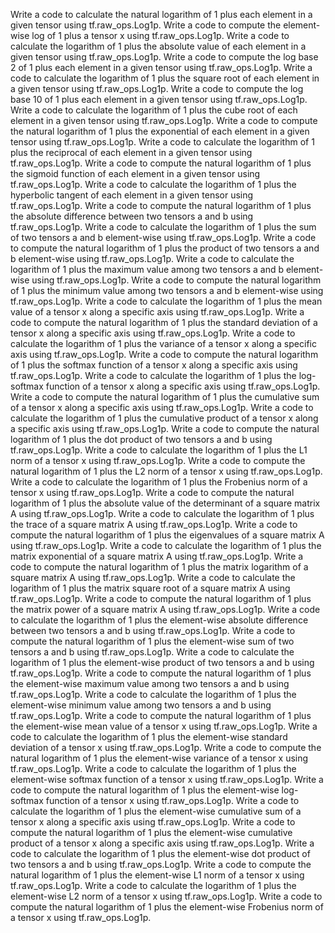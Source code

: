 Write a code to calculate the natural logarithm of 1 plus each element in a given tensor using tf.raw_ops.Log1p.
Write a code to compute the element-wise log of 1 plus a tensor x using tf.raw_ops.Log1p.
Write a code to calculate the logarithm of 1 plus the absolute value of each element in a given tensor using tf.raw_ops.Log1p.
Write a code to compute the log base 2 of 1 plus each element in a given tensor using tf.raw_ops.Log1p.
Write a code to calculate the logarithm of 1 plus the square root of each element in a given tensor using tf.raw_ops.Log1p.
Write a code to compute the log base 10 of 1 plus each element in a given tensor using tf.raw_ops.Log1p.
Write a code to calculate the logarithm of 1 plus the cube root of each element in a given tensor using tf.raw_ops.Log1p.
Write a code to compute the natural logarithm of 1 plus the exponential of each element in a given tensor using tf.raw_ops.Log1p.
Write a code to calculate the logarithm of 1 plus the reciprocal of each element in a given tensor using tf.raw_ops.Log1p.
Write a code to compute the natural logarithm of 1 plus the sigmoid function of each element in a given tensor using tf.raw_ops.Log1p.
Write a code to calculate the logarithm of 1 plus the hyperbolic tangent of each element in a given tensor using tf.raw_ops.Log1p.
Write a code to compute the natural logarithm of 1 plus the absolute difference between two tensors a and b using tf.raw_ops.Log1p.
Write a code to calculate the logarithm of 1 plus the sum of two tensors a and b element-wise using tf.raw_ops.Log1p.
Write a code to compute the natural logarithm of 1 plus the product of two tensors a and b element-wise using tf.raw_ops.Log1p.
Write a code to calculate the logarithm of 1 plus the maximum value among two tensors a and b element-wise using tf.raw_ops.Log1p.
Write a code to compute the natural logarithm of 1 plus the minimum value among two tensors a and b element-wise using tf.raw_ops.Log1p.
Write a code to calculate the logarithm of 1 plus the mean value of a tensor x along a specific axis using tf.raw_ops.Log1p.
Write a code to compute the natural logarithm of 1 plus the standard deviation of a tensor x along a specific axis using tf.raw_ops.Log1p.
Write a code to calculate the logarithm of 1 plus the variance of a tensor x along a specific axis using tf.raw_ops.Log1p.
Write a code to compute the natural logarithm of 1 plus the softmax function of a tensor x along a specific axis using tf.raw_ops.Log1p.
Write a code to calculate the logarithm of 1 plus the log-softmax function of a tensor x along a specific axis using tf.raw_ops.Log1p.
Write a code to compute the natural logarithm of 1 plus the cumulative sum of a tensor x along a specific axis using tf.raw_ops.Log1p.
Write a code to calculate the logarithm of 1 plus the cumulative product of a tensor x along a specific axis using tf.raw_ops.Log1p.
Write a code to compute the natural logarithm of 1 plus the dot product of two tensors a and b using tf.raw_ops.Log1p.
Write a code to calculate the logarithm of 1 plus the L1 norm of a tensor x using tf.raw_ops.Log1p.
Write a code to compute the natural logarithm of 1 plus the L2 norm of a tensor x using tf.raw_ops.Log1p.
Write a code to calculate the logarithm of 1 plus the Frobenius norm of a tensor x using tf.raw_ops.Log1p.
Write a code to compute the natural logarithm of 1 plus the absolute value of the determinant of a square matrix A using tf.raw_ops.Log1p.
Write a code to calculate the logarithm of 1 plus the trace of a square matrix A using tf.raw_ops.Log1p.
Write a code to compute the natural logarithm of 1 plus the eigenvalues of a square matrix A using tf.raw_ops.Log1p.
Write a code to calculate the logarithm of 1 plus the matrix exponential of a square matrix A using tf.raw_ops.Log1p.
Write a code to compute the natural logarithm of 1 plus the matrix logarithm of a square matrix A using tf.raw_ops.Log1p.
Write a code to calculate the logarithm of 1 plus the matrix square root of a square matrix A using tf.raw_ops.Log1p.
Write a code to compute the natural logarithm of 1 plus the matrix power of a square matrix A using tf.raw_ops.Log1p.
Write a code to calculate the logarithm of 1 plus the element-wise absolute difference between two tensors a and b using tf.raw_ops.Log1p.
Write a code to compute the natural logarithm of 1 plus the element-wise sum of two tensors a and b using tf.raw_ops.Log1p.
Write a code to calculate the logarithm of 1 plus the element-wise product of two tensors a and b using tf.raw_ops.Log1p.
Write a code to compute the natural logarithm of 1 plus the element-wise maximum value among two tensors a and b using tf.raw_ops.Log1p.
Write a code to calculate the logarithm of 1 plus the element-wise minimum value among two tensors a and b using tf.raw_ops.Log1p.
Write a code to compute the natural logarithm of 1 plus the element-wise mean value of a tensor x using tf.raw_ops.Log1p.
Write a code to calculate the logarithm of 1 plus the element-wise standard deviation of a tensor x using tf.raw_ops.Log1p.
Write a code to compute the natural logarithm of 1 plus the element-wise variance of a tensor x using tf.raw_ops.Log1p.
Write a code to calculate the logarithm of 1 plus the element-wise softmax function of a tensor x using tf.raw_ops.Log1p.
Write a code to compute the natural logarithm of 1 plus the element-wise log-softmax function of a tensor x using tf.raw_ops.Log1p.
Write a code to calculate the logarithm of 1 plus the element-wise cumulative sum of a tensor x along a specific axis using tf.raw_ops.Log1p.
Write a code to compute the natural logarithm of 1 plus the element-wise cumulative product of a tensor x along a specific axis using tf.raw_ops.Log1p.
Write a code to calculate the logarithm of 1 plus the element-wise dot product of two tensors a and b using tf.raw_ops.Log1p.
Write a code to compute the natural logarithm of 1 plus the element-wise L1 norm of a tensor x using tf.raw_ops.Log1p.
Write a code to calculate the logarithm of 1 plus the element-wise L2 norm of a tensor x using tf.raw_ops.Log1p.
Write a code to compute the natural logarithm of 1 plus the element-wise Frobenius norm of a tensor x using tf.raw_ops.Log1p.